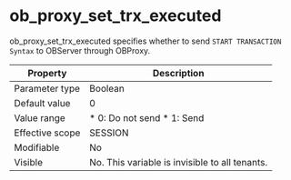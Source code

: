 ob_proxy_set_trx_executed 
==============================================

ob_proxy_set_trx_executed specifies whether to send `START TRANSACTION Syntax` to OBServer through OBProxy. 


|  **Property**   |                                                  **Description**                                                   |
|-----------------|--------------------------------------------------------------------------------------------------------------------|
| Parameter type  | Boolean                                                                                                            |
| Default value   | 0                                                                                                                  |
| Value range     | * 0: Do not send   * 1: Send    |
| Effective scope | SESSION                                                                                                            |
| Modifiable      | No                                                                                                                 |
| Visible         | No. This variable is invisible to all tenants.                                                                     |



